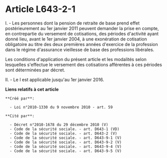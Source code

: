 # Article L643-2-1

I. - Les personnes dont la pension de retraite de base prend effet postérieurement au 1er janvier 2011 peuvent demander la
prise en compte, en contrepartie du versement de cotisations, des périodes d'activité ayant donné lieu, avant le 1er janvier
2004, à une exonération de cotisation obligatoire au titre des deux premières années d'exercice de la profession dans le
régime d'assurance vieillesse de base des professions libérales. 

Les conditions d'application du présent article et les modalités selon lesquelles s'effectue le versement des cotisations
afférentes à ces périodes sont déterminées par décret. 

II. - Le I est applicable jusqu'au 1er janvier 2016.

**Liens relatifs à cet article**

	**Créé par**:

	  - Loi n°2010-1330 du 9 novembre 2010 - art. 59

	**Cité par**:

	  - Décret n°2010-1678 du 29 décembre 2010 (V)
	  - Code de la sécurité sociale. - art. D643-1 (VD)
	  - Code de la sécurité sociale. - art. D643-2 (V)
	  - Code de la sécurité sociale. - art. D643-9-1 (V)
	  - Code de la sécurité sociale. - art. D643-9-2 (V)
	  - Code de la sécurité sociale. - art. D643-9-4 (V)
	  - Code de la sécurité sociale. - art. D643-9-5 (V)
